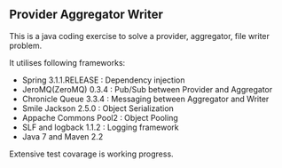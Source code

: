 Provider Aggregator Writer
--------------

This is a java coding exercise to solve a provider, aggregator, file writer problem.

It utilises following frameworks:
- Spring  3.1.1.RELEASE : Dependency injection
- JeroMQ(ZeroMQ)  0.3.4 : Pub/Sub between Provider  and Aggregator
- Chronicle Queue 3.3.4 : Messaging between Aggregator and Writer
-  Smile Jackson  2.5.0 : Object Serialization 
- Appache Commons Pool2 : Object Pooling 
- SLF and logback 1.1.2 : Logging framework 
- Java 7 and Maven 2.2

Extensive test covarage is working progress. 
